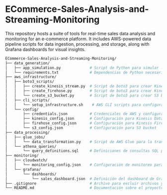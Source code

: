 # ECommerce-Sales-Analysis-and-Streaming-Monitoring
This repository hosts a suite of tools for real-time sales data analysis and monitoring for an e-commerce platform. It includes AWS-powered data pipeline scripts for data ingestion, processing, and storage, along with Grafana dashboards for visual insights. 


```graphql
ECommerce-Sales-Analysis-and-Streaming-Monitoring/
├── data_generation/
│   ├── app_simulation.py             # Script de Python para simular la generación de datos de ventas
│   └── requirements.txt              # Dependencias de Python necesarias para el script de generación de datos
├── aws_infrastructure/
│   ├── boto3_scripts/
│   │   ├── create_kinesis_stream.py  # Script de boto3 para crear Kinesis Data Stream
│   │   ├── create_firehose.py        # Script de boto3 para crear Kinesis Firehose Delivery Stream
│   │   └── create_s3_bucket.py       # Script de boto3 para crear S3 Bucket
│   ├── cli_scripts/
│   │   └── setup_infrastructure.sh    # AWS CLI scripts para configurar recursos que no se pueden hacer con boto3
│   └── config/
│       ├── credentials.json          # Credenciales de AWS y configuración regional
│       ├── kinesis_config.json       # Configuración para Kinesis Data Stream
│       ├── firehose_config.json      # Configuración para Kinesis Firehose Delivery Stream
│       └── s3_config.json            # Configuración para S3 bucket
├── data_processing/
│   ├── glue_jobs/
│   │   └── data_transformation.py    # Script de AWS Glue para la transformación de datos
│   └── athena_queries/
│       └── query_definitions.sql     # Definiciones de consultas SQL para Athena
├── monitoring/
│   ├── cloudwatch/
│   │   └── monitoring_config.json    # Configuración de monitoreo para CloudWatch
│   └── grafana/
│       └── dashboards/
│           └── sales_dashboard.json  # Definición del dashboard de Grafana para visualización de datos
├── .gitignore                        # Archivo para excluir archivos y carpetas de git
└── README.md                         # Documentación sobre el proyecto, configuración y despliegue

```
